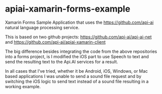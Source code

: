 # apiai-xamarin-forms-example

Xamarin Forms Sample Application that uses the https://github.com/api-ai natural language processing service.  

This is based on two github projects: https://github.com/api-ai/api-ai-net and https://github.com/api-ai/apiai-xamarin-client

The big difference besides integrating the code from the above repositories into a forms project, is I modified the iOS part to use Speech to text and send the resulting text to the Api.AI services for a result.  

In all cases that I've tried, whether it be Android, iOS, Windows, or Mac based applications I was unable to send a sound file request and by switching the iOS logic to send text instead of a sound file resulting in a working example. 


